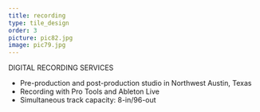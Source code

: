 ```yaml
---
title: recording
type: tile_design
order: 3
picture: pic82.jpg
image: pic79.jpg
---
```

DIGITAL RECORDING SERVICES<br>

* Pre-production and post-production studio in Northwest Austin, Texas
* Recording with Pro Tools and Ableton Live
* Simultaneous track capacity:  8-in/96-out
